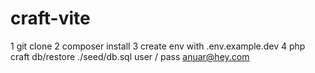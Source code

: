 # craft-vite

1 git clone 
2 composer install
3 create env with .env.example.dev
4 php craft db/restore ./seed/db.sql
user / pass anuar@hey.com
